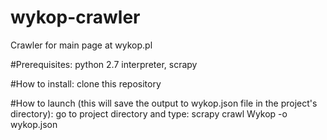 # wykop-crawler
Crawler for main page at wykop.pl

#Prerequisites:
python 2.7 interpreter, scrapy

#How to install:
clone this repository

#How to launch (this will save the output to wykop.json file in the project's directory):
go to project directory and type: scrapy crawl Wykop -o wykop.json
